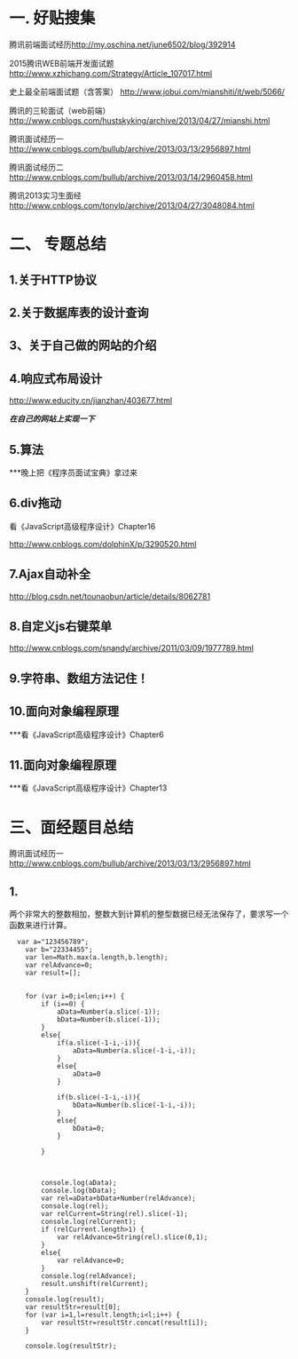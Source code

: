 # 一. 好贴搜集
腾讯前端面试经历<http://my.oschina.net/june6502/blog/392914>

2015腾讯WEB前端开发面试题
<http://www.xzhichang.com/Strategy/Article_107017.html>

史上最全前端面试题（含答案）
<http://www.jobui.com/mianshiti/it/web/5066/>

腾讯的三轮面试（web前端）
<http://www.cnblogs.com/hustskyking/archive/2013/04/27/mianshi.html>

腾讯面试经历一
<http://www.cnblogs.com/bullub/archive/2013/03/13/2956897.html>

腾讯面试经历二
<http://www.cnblogs.com/bullub/archive/2013/03/14/2960458.html>

腾讯2013实习生面经
<http://www.cnblogs.com/tonylp/archive/2013/04/27/3048084.html>

# 二、 专题总结
## 1.关于HTTP协议


## 2.关于数据库表的设计查询


## 3、关于自己做的网站的介绍


## 4.响应式布局设计
http://www.educity.cn/jianzhan/403677.html

***在自己的网站上实现一下***

## 5.算法


***晚上把《程序员面试宝典》拿过来


## 6.div拖动
看《JavaScript高级程序设计》Chapter16

<http://www.cnblogs.com/dolphinX/p/3290520.html>

## 7.Ajax自动补全
<http://blog.csdn.net/tounaobun/article/details/8062781>

## 8.自定义js右键菜单
<http://www.cnblogs.com/snandy/archive/2011/03/09/1977789.html>

## 9.字符串、数组方法记住！

## 10.面向对象编程原理
***看《JavaScript高级程序设计》Chapter6

## 11.面向对象编程原理
***看《JavaScript高级程序设计》Chapter13

# 三、面经题目总结

腾讯面试经历一
<http://www.cnblogs.com/bullub/archive/2013/03/13/2956897.html>
## 1. 
两个非常大的整数相加，整数大到计算机的整型数据已经无法保存了，要求写一个函数来进行计算。

	  var a="123456789";
        var b="22334455";
        var len=Math.max(a.length,b.length);
        var relAdvance=0;
        var result=[];
        
        
        for (var i=0;i<len;i++) {
            if (i==0) {
                aData=Number(a.slice(-1));
                bData=Number(b.slice(-1));
            }
            else{
                if(a.slice(-1-i,-i)){
                    aData=Number(a.slice(-1-i,-i));
                }
                else{
                    aData=0
                }
                
                if(b.slice(-1-i,-i)){
                    bData=Number(b.slice(-1-i,-i));
                }
                else{
                    bData=0;
                }
                
            }
                
            
          
            console.log(aData);
            console.log(bData);
            var rel=aData+bData+Number(relAdvance);
            console.log(rel);
            var relCurrent=String(rel).slice(-1);
            console.log(relCurrent);
            if (relCurrent.length>1) {
                var relAdvance=String(rel).slice(0,1);
            }
            else{
                var relAdvance=0;
            }
            console.log(relAdvance);
            result.unshift(relCurrent);
        }
        console.log(result);
        var resultStr=result[0];
        for (var i=1,l=result.length;i<l;i++) {
            var resultStr=resultStr.concat(result[i]);
        }
        
        console.log(resultStr);